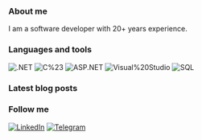 ### About me
I am a software developer with 20+ years experience.

### Languages and tools
![.NET](https://img.shields.io/badge/-.NET-333537?style=for-the-badge&logo=.NET)
![C%23](https://img.shields.io/badge/-C%23-333537?style=for-the-badge&logo=C-Sharp)
![ASP.NET](https://img.shields.io/badge/-ASP.NET-333537?style=for-the-badge&logo=asp-net)
![Visual%20Studio](https://img.shields.io/badge/-Visual%20Studio-333537?style=for-the-badge&logo=visual-studio)
![SQL](https://img.shields.io/badge/-SQL-333537?style=for-the-badge&logo=sql)

### Latest blog posts
<!-- BLOG-POST-LIST:START -->
<!-- BLOG-POST-LIST:END -->

### Follow me
[![LinkedIn](https://img.shields.io/badge/-LinkedIn-333537?style=for-the-badge&logo=LinkedIn)](https://www.linkedin.com/in/serg-drozdov/)
[![Telegram](https://img.shields.io/badge/-Telegram-333537?style=for-the-badge&logo=Telegram)](https://t.me/cyberserg80)

